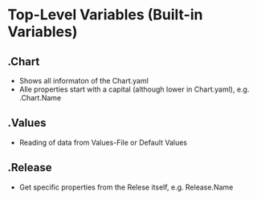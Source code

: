 # Top-Level Variables (Built-in Variables) 

## .Chart 

 * Shows all informaton of the Chart.yaml
 * Alle properties start with a capital (although lower in Chart.yaml), e.g. .Chart.Name

## .Values 

 * Reading of data from  Values-File or  Default Values

## .Release 

 * Get specific properties from the Relese itself, e.g. Release.Name 
